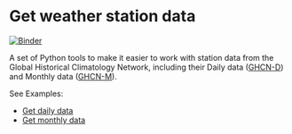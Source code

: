 # Get weather station data

[![Binder](https://mybinder.org/badge_logo.svg)](https://mybinder.org/v2/gh/scotthosking/get-station-data/master?filepath=ghcn_monthly_data.ipynb)

<script type="text/javascript" src="https://cdnjs.buymeacoffee.com/1.0.0/button.prod.min.js" data-name="bmc-button" data-slug="scotthosking" data-color="#FFDD00" data-emoji="" data-font="Cookie" data-text="Buy me a coffee" data-outline-color="#000000" data-font-color="#000000" data-coffee-color="#ffffff" ></script>

A set of Python tools to make it easier to work with station data from the Global Historical Climatology Network, including their Daily data ([GHCN-D](https://www.ncdc.noaa.gov/ghcn-daily-description)) and Monthly data ([GHCN-M](https://www.ncdc.noaa.gov/ghcnm/v3.php)).

See Examples:

* [Get daily data](https://scotthosking.com/notebooks/ghcn_daily/)
* [Get monthly data](https://scotthosking.com/notebooks/ghcn_monthly/)
